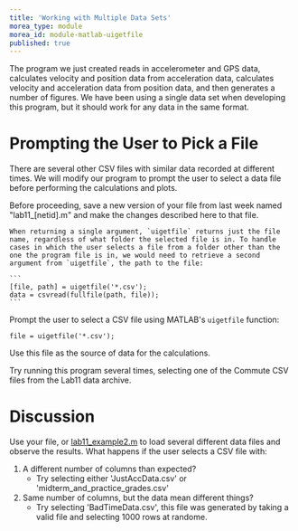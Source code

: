 ```yaml
---
title: 'Working with Multiple Data Sets'
morea_type: module
morea_id: module-matlab-uigetfile
published: true
---
```

The program we just created reads in accelerometer and GPS data,
calculates velocity and position data from acceleration data,
calculates velocity and acceleration data from position data, and then
generates a number of figures. We have been using a single data set
when developing this program, but it should work for any data in the
same format.

# Prompting the User to Pick a File

There are several other CSV files with similar data recorded at
different times. We will modify our program to prompt the user to
select a data file before performing the calculations and plots.

Before proceeding, save a new version of your file from last week
named "lab11_[netid].m" and make the changes described here to that
file.

~~~ aside A More General Implementation
When returning a single argument, `uigetfile` returns just the file name, regardless of what folder the selected file is in. To handle cases in which the user selects a file from a folder other than the one the program file is in, we would need to retrieve a second argument from `uigetfile`, the path to the file:

```
[file, path] = uigetfile('*.csv');
data = csvread(fullfile(path, file));
```
~~~

Prompt the user to select a CSV file using MATLAB's `uigetfile` function:

```
file = uigetfile('*.csv');
```

Use this file as the source of data for the calculations.

Try running this program several times, selecting one of the Commute
CSV files from the Lab11 data archive.

# Discussion

Use your file, or [lab11_example2.m](lab11_example2.m) to load several different data files and observe the results. What happens if the user selects a CSV file with:
1. A different number of columns than expected?
   - Try selecting either 'JustAccData.csv' or 'midterm_and_practice_grades.csv'
2. Same number of columns, but the data mean different things?
   - Try selecting 'BadTimeData.csv', this file was generated by taking a valid file and selecting 1000 rows at randome.
